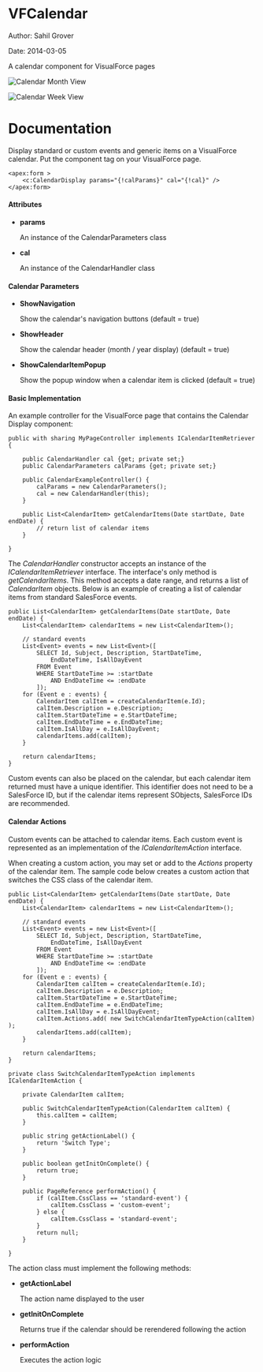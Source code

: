 VFCalendar
==========

Author: Sahil Grover

Date:   2014-03-05

A calendar component for VisualForce pages

![Calendar Month View](https://raw.github.com/sxg133/VFCalendar/master/calendar_month_view.png)

![Calendar Week View](https://raw.github.com/sxg133/VFCalendar/master/calendar_week_view.png)

Documentation
=============

Display standard or custom events and generic items on a VisualForce calendar.  Put the component tag on your VisualForce page.

    <apex:form >
        <c:CalendarDisplay params="{!calParams}" cal="{!cal}" />
	</apex:form>
    
#### Attributes

*  __params__

    An instance of the CalendarParameters class
    
*  __cal__

    An instance of the CalendarHandler class
    
#### Calendar Parameters

*   __ShowNavigation__

    Show the calendar's navigation buttons (default = true)

*   __ShowHeader__

    Show the calendar header (month / year display) (default = true)

*   __ShowCalendarItemPopup__

    Show the popup window when a calendar item is clicked (default = true)
    
#### Basic Implementation

An example controller for the VisualForce page that contains the Calendar Display component:

    public with sharing MyPageController implements ICalendarItemRetriever {

        public CalendarHandler cal {get; private set;}
    	public CalendarParameters calParams {get; private set;}
    
    	public CalendarExampleController() {
    		calParams = new CalendarParameters();
    		cal = new CalendarHandler(this);
    	}
        
        public List<CalendarItem> getCalendarItems(Date startDate, Date endDate) {
            // return list of calendar items
        }
    
    }
    
The *CalendarHandler* constructor accepts an instance of the *ICalendarItemRetriever* interface.  The interface's only method is *getCalendarItems*.  This method accepts a date range, and returns a list of *CalendarItem* objects.  Below is an example of creating a list of calendar items from standard SalesForce events.

    public List<CalendarItem> getCalendarItems(Date startDate, Date endDate) {
    	List<CalendarItem> calendarItems = new List<CalendarItem>();

		// standard events
		List<Event> events = new List<Event>([
			SELECT Id, Subject, Description, StartDateTime,
				EndDateTime, IsAllDayEvent
			FROM Event
			WHERE StartDateTime >= :startDate
				AND EndDateTime <= :endDate
			]);
		for (Event e : events) {
			CalendarItem calItem = createCalendarItem(e.Id);
        	calItem.Description = e.Description;
    		calItem.StartDateTime = e.StartDateTime;
    		calItem.EndDateTime = e.EndDateTime;
    		calItem.IsAllDay = e.IsAllDayEvent;
			calendarItems.add(calItem);
		}

		return calendarItems;
	}
    
Custom events can also be placed on the calendar, but each calendar item returned must have a unique identifier.  This identifier does not need to be a SalesForce ID, but if the calendar items represent SObjects, SalesForce IDs are recommended.

#### Calendar Actions

Custom events can be attached to calendar items.  Each custom event is represented as an implementation of the *ICalendarItemAction* interface.

When creating a custom action, you may set or add to the *Actions* property of the calendar item.  The sample code below creates a custom action that switches the CSS class of the calendar item.


    public List<CalendarItem> getCalendarItems(Date startDate, Date endDate) {
		List<CalendarItem> calendarItems = new List<CalendarItem>();

		// standard events
		List<Event> events = new List<Event>([
			SELECT Id, Subject, Description, StartDateTime,
				EndDateTime, IsAllDayEvent
			FROM Event
			WHERE StartDateTime >= :startDate
				AND EndDateTime <= :endDate
			]);
		for (Event e : events) {
			CalendarItem calItem = createCalendarItem(e.Id);
        	calItem.Description = e.Description;
    		calItem.StartDateTime = e.StartDateTime;
    		calItem.EndDateTime = e.EndDateTime;
    		calItem.IsAllDay = e.IsAllDayEvent;
			calItem.Actions.add( new SwitchCalendarItemTypeAction(calItem) );
			calendarItems.add(calItem);
		}
        
    	return calendarItems;
    }
    
    private class SwitchCalendarItemTypeAction implements ICalendarItemAction {

		private CalendarItem calItem;

		public SwitchCalendarItemTypeAction(CalendarItem calItem) {
			this.calItem = calItem;
		}

		public string getActionLabel() {
			return 'Switch Type';
		}

		public boolean getInitOnComplete() {
			return true;
		}

		public PageReference performAction() {
			if (calItem.CssClass == 'standard-event') {
				calItem.CssClass = 'custom-event';
			} else {
				calItem.CssClass = 'standard-event';
			}
			return null;
		}

	}
    
The action class must implement the following methods:

*   __getActionLabel__

    The action name displayed to the user

*   __getInitOnComplete__

    Returns true if the calendar should be rerendered following the action

*   __performAction__

    Executes the action logic
